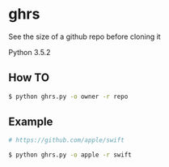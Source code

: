 # ghrs

See the size of a github repo before cloning it

Python 3.5.2

## How TO

```bash
$ python ghrs.py -o owner -r repo
```

## Example

```bash
# https://github.com/apple/swift

$ python ghrs.py -o apple -r swift
```
